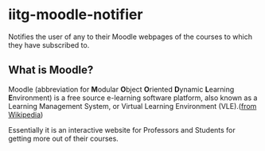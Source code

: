 iitg-moodle-notifier
====================

Notifies the user of any to their Moodle webpages of the courses to which they have subscribed to.

What is Moodle?
---------------

Moodle (abbreviation for **M**odular **O**bject **O**riented **D**ynamic **L**earning **E**nvironment) is a 
free source e-learning software platform, also known as a Learning Management System, or Virtual Learning
Environment (VLE).([from Wikipedia][1])

Essentially it is an interactive website for Professors and Students for getting more out of their courses.




[1]: http://en.wikipedia.org/wiki/Moodle
